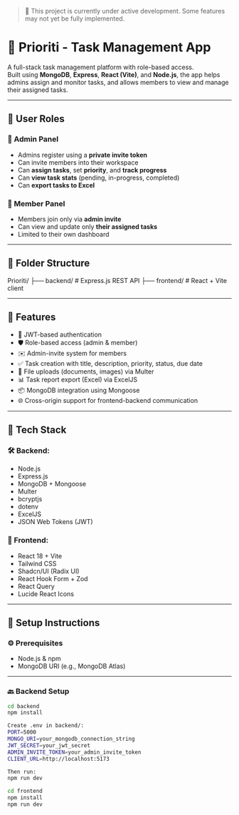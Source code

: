 > 🚧 This project is currently under active development.
> Some features may not yet be fully implemented.


# 🧠 Prioriti - Task Management App

A full-stack task management platform with role-based access.  
Built using **MongoDB**, **Express**, **React (Vite)**, and **Node.js**, the app helps admins assign and monitor tasks, and allows members to view and manage their assigned tasks.

---

## 👥 User Roles

### 🔑 Admin Panel
- Admins register using a **private invite token**
- Can invite members into their workspace
- Can **assign tasks**, set **priority**, and **track progress**
- Can **view task stats** (pending, in-progress, completed)
- Can **export tasks to Excel**

### 👤 Member Panel
- Members join only via **admin invite**
- Can view and update only **their assigned tasks**
- Limited to their own dashboard

---

## 📁 Folder Structure
Prioriti/
├── backend/ # Express.js REST API
├── frontend/ # React + Vite client


---

## 🚀 Features

- 🔐 JWT-based authentication
- 🛡 Role-based access (admin & member)
- ✉️ Admin-invite system for members
- ✅ Task creation with title, description, priority, status, due date
- 📁 File uploads (documents, images) via Multer
- 📊 Task report export (Excel) via ExcelJS
- 📦 MongoDB integration using Mongoose
- 🌐 Cross-origin support for frontend-backend communication

---

## 🔧 Tech Stack

### 🛠 Backend:
- Node.js
- Express.js
- MongoDB + Mongoose
- Multer
- bcryptjs
- dotenv
- ExcelJS
- JSON Web Tokens (JWT)

### 🎨 Frontend:
- React 18 + Vite
- Tailwind CSS
- Shadcn/UI (Radix UI)
- React Hook Form + Zod
- React Query
- Lucide React Icons

---

## 🧪 Setup Instructions

### ⚙️ Prerequisites
- Node.js & npm
- MongoDB URI (e.g., MongoDB Atlas)

---

### 🔙 Backend Setup

```bash
cd backend
npm install

Create .env in backend/:
PORT=5000
MONGO_URI=your_mongodb_connection_string
JWT_SECRET=your_jwt_secret
ADMIN_INVITE_TOKEN=your_admin_invite_token
CLIENT_URL=http://localhost:5173

Then run:
npm run dev

cd frontend
npm install
npm run dev
